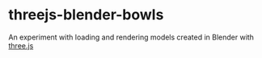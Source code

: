 # threejs-blender-bowls

An experiment with loading and rendering models created in Blender with [three.js](https://github.com/mrdoob/three.js/)
